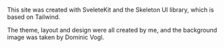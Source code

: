 This site was created with SveleteKit and the Skeleton UI library, which is based on Tailwind.

The theme, layout and design were all created by me, and the background image was taken by Dominic Vogl.